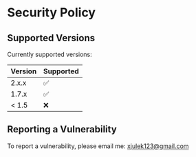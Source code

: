 # Security Policy

## Supported Versions

Currently supported versions:

| Version | Supported          |
| ------- | ------------------ |
| 2.x.x   | :white_check_mark: |
| 1.7.x   | :white_check_mark: |
| < 1.5   | :x:                |

## Reporting a Vulnerability

To report a vulnerability, please email me: xjulek123@gmail.com
